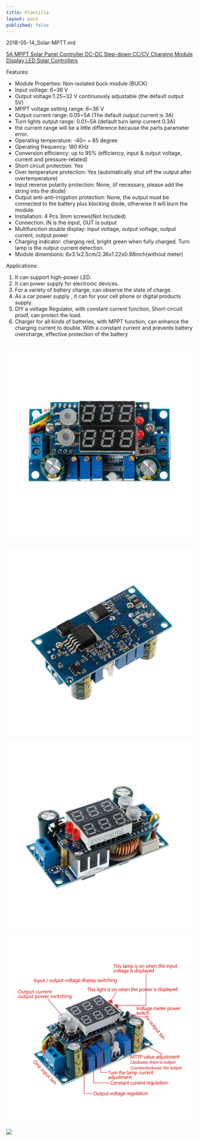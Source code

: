 ```yaml
---
title: Plantilla
layout: post
published: false
---
```

2018-05-14_Solar-MPTT.md

[5A MPPT Solar Panel Controller DC-DC Step-down CC/CV Charging Module Display LED Solar Controllers](https://es.aliexpress.com/item/5A-MPPT-Solar-Panel-Controller-DC-DC-Step-down-CC-CV-Charging-Module-Display-LED-Solar/32820613172.html)


Features:

* Module Properties: Non-isolated buck module (BUCK)
* Input voltage: 6~36 V
* Output voltage:1.25~32 V continuously adjustable (the default output 5V)
* MPPT voltage setting range: 6~36 V
* Output current range: 0.05~5A (The default output current is 3A)
* Turn lights output range: 0.01~5A (default turn lamp current 0.3A)
* the current range will be a little difference because the parts parameter error.
* Operating temperature: -40~ + 85 degree
* Operating frequency: 180 KHz
* Conversion efficiency: up to 95% (efficiency, input & output voltage, current and pressure-related)
* Short circuit protection: Yes
* Over temperature protection: Yes (automatically shut off the output after overtemperature)
* Input reverse polarity protection: None, (if necessary, please add the string into the diode)
* Output anti-anti-irrigation protection: None, the output must be connected to the battery plus blocking diode, otherwise it will burn the module.
* Installation: 4 Pcs 3mm screws(Not Included)
* Connection: IN is the input, OUT is output
* Multifunction double display: input voltage, output voltage, output current, output power
* Charging indicator: charging red, bright green when fully charged. Turn lamp is the output current detection.
* Module dimensions: 6x3.1x2.5cm/2.36x1.22x0.98inch(without meter)

Applications:
1. It can support high-power LED.
2. It can power supply for electronic devices.
3. For a variety of battery charge, can observe the state of charge.
4. As a car power supply , it can for your cell phone or digital products supply.
5. DIY a voltage Regulator, with constant current function, Short-circuit proof, can protect the load.
6. Charger for all kinds of batteries, with MPPT function, can enhance the charging current to double. With a constant current and prevents battery overcharge, effective protection of the battery

​

![Solar_MPTT_1.jpg](../images/Solar_MPTT_1.jpg)


![Solar_MPTT_2.jpg](../images/Solar_MPTT_2.jpg)

![Solar_MPTT_3.jpg](../images/Solar_MPTT_3.jpg)

![Solar_MPTT_4.jpg](../images/Solar_MPTT_4.jpg)

![](../images/)
